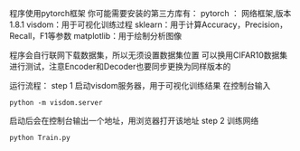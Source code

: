 程序使用pytorch框架
你可能需要安装的第三方库有：
pytorch ： 网络框架,版本1.8.1
visdom：用于可视化训练过程
sklearn：用于计算Accuracy，Precision，Recall，F1等参数
matplotlib：用于绘制分析图像

程序会自行联网下载数据集，所以无须设置数据集位置
可以换用CIFAR10数据集进行测试，注意Encoder和Decoder也要同步更换为同样版本的

运行流程：
step 1 启动visdom服务器，用于可视化训练结果
在控制台输入

```shell
python -m visdom.server
```

启动后会在控制台输出一个地址，用浏览器打开该地址
step 2 训练网络

```shell
python Train.py
```

